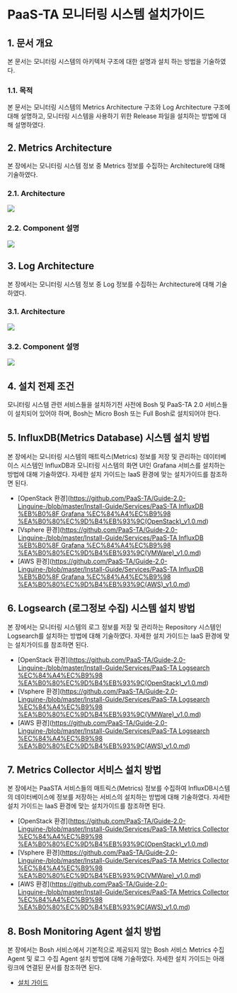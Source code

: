 # PaaS-TA 모니터링 시스템 설치가이드

## 1. 문서 개요

본 문서는 모니터링 시스템의 아키텍처 구조에 대한 설명과 설치 하는 방법을 기술하였다.

### 1.1. 목적

본 문서는 모니터링 시스템의 Metrics Architecture 구조와 Log Architecture 구조에 대해 설명하고, 모니터링 시스템을 사용하기 위한 Release 파일을 설치하는 방법에 대해 설명하였다.

## 2.  Metrics Architecture

본 장에서는 모니터링 시스템 정보 중 Metrics 정보를 수집하는 Architecture에 대해 기술하였다.

### 2.1. Architecture

![](../../../.gitbook/assets/2-1-1%20%286%29.png)

### 2.2. Component 설명

![](../../../.gitbook/assets/2-2-1%20%2810%29.png)

## 3. Log Architecture

본 장에서는 모니터링 시스템 정보 중 Log 정보를 수집하는 Architecture에 대해 기술하였다.

### 3.1. Architecture

![](../../../.gitbook/assets/3-1-1.png)

### 3.2. Component 설명

![](../../../.gitbook/assets/3-2-1%20%283%29.png)

## 4. 설치 전제 조건

모니터링 시스템 관련 서비스들을 설치하기전 사전에 Bosh 및 PaaS-TA 2.0 서비스들이 설치되어 있어야 하며, Bosh는 Micro Bosh 또는 Full Bosh로 설치되어야 한다.

## 5. InfluxDB\(Metrics Database\) 시스템 설치 방법

본 장에서는 모니터링 시스템의 매트릭스\(Metrics\) 정보를 저장 및 관리하는 데이터베이스 시스템인 InfluxDB과 모니터링 시스템의 화면 UI인 Grafana 서비스를 설치하는 방법에 대해 기술하였다. 자세한 설치 가이드는 IaaS 환경에 맞는 설치가이드를 참조하면 된다.

* \[OpenStack 환경\]\([https://github.com/PaaS-TA/Guide-2.0-Linguine-/blob/master/Install-Guide/Services/PaaS-TA InfluxDB %EB%B0%8F Grafana %EC%84%A4%EC%B9%98 %EA%B0%80%EC%9D%B4%EB%93%9C\(OpenStack\)\_v1.0.md](https://github.com/PaaS-TA/Guide-2.0-Linguine-/blob/master/Install-Guide/Services/PaaS-TA%20InfluxDB%20%EB%B0%8F%20Grafana%20%EC%84%A4%EC%B9%98%20%EA%B0%80%EC%9D%B4%EB%93%9C%28OpenStack%29_v1.0.md)\)
* \[Vsphere  환경\]\([https://github.com/PaaS-TA/Guide-2.0-Linguine-/blob/master/Install-Guide/Services/PaaS-TA InfluxDB %EB%B0%8F Grafana %EC%84%A4%EC%B9%98 %EA%B0%80%EC%9D%B4%EB%93%9C\(VMWare\)\_v1.0.md](https://github.com/PaaS-TA/Guide-2.0-Linguine-/blob/master/Install-Guide/Services/PaaS-TA%20InfluxDB%20%EB%B0%8F%20Grafana%20%EC%84%A4%EC%B9%98%20%EA%B0%80%EC%9D%B4%EB%93%9C%28VMWare%29_v1.0.md)\)
* \[AWS 환경\]\([https://github.com/PaaS-TA/Guide-2.0-Linguine-/blob/master/Install-Guide/Services/PaaS-TA InfluxDB %EB%B0%8F Grafana %EC%84%A4%EC%B9%98 %EA%B0%80%EC%9D%B4%EB%93%9C\(AWS\)\_v1.0.md](https://github.com/PaaS-TA/Guide-2.0-Linguine-/blob/master/Install-Guide/Services/PaaS-TA%20InfluxDB%20%EB%B0%8F%20Grafana%20%EC%84%A4%EC%B9%98%20%EA%B0%80%EC%9D%B4%EB%93%9C%28AWS%29_v1.0.md)\)

## 6. Logsearch \(로그정보 수집\) 시스템 설치 방법

본 장에서는 모니터링 시스템의 로그 정보를 저장 및 관리하는 Repository 시스템인 Logsearch를 설치하는 방법에 대해 기술하였다. 자세한 설치 가이드는 IaaS 환경에 맞는 설치가이드를 참조하면 된다.

* \[OpenStack 환경\]\([https://github.com/PaaS-TA/Guide-2.0-Linguine-/blob/master/Install-Guide/Services/PaaS-TA Logsearch %EC%84%A4%EC%B9%98 %EA%B0%80%EC%9D%B4%EB%93%9C\(OpenStack\)\_v1.0.md](https://github.com/PaaS-TA/Guide-2.0-Linguine-/blob/master/Install-Guide/Services/PaaS-TA%20Logsearch%20%EC%84%A4%EC%B9%98%20%EA%B0%80%EC%9D%B4%EB%93%9C%28OpenStack%29_v1.0.md)\)
* \[Vsphere  환경\]\([https://github.com/PaaS-TA/Guide-2.0-Linguine-/blob/master/Install-Guide/Services/PaaS-TA Logsearch %EC%84%A4%EC%B9%98 %EA%B0%80%EC%9D%B4%EB%93%9C\(VMWare\)\_v1.0.md](https://github.com/PaaS-TA/Guide-2.0-Linguine-/blob/master/Install-Guide/Services/PaaS-TA%20Logsearch%20%EC%84%A4%EC%B9%98%20%EA%B0%80%EC%9D%B4%EB%93%9C%28VMWare%29_v1.0.md)\)
* \[AWS 환경\]\([https://github.com/PaaS-TA/Guide-2.0-Linguine-/blob/master/Install-Guide/Services/PaaS-TA Logsearch %EC%84%A4%EC%B9%98 %EA%B0%80%EC%9D%B4%EB%93%9C\(AWS\)\_v1.0.md](https://github.com/PaaS-TA/Guide-2.0-Linguine-/blob/master/Install-Guide/Services/PaaS-TA%20Logsearch%20%EC%84%A4%EC%B9%98%20%EA%B0%80%EC%9D%B4%EB%93%9C%28AWS%29_v1.0.md)\)

## 7. Metrics Collector 서비스 설치 방법

본 장에서는 PaaSTA 서비스들의 매트릭스\(Metrics\) 정보를 수집하여 InfluxDB시스템의 데이터베이스에 정보를 저장하는 서비스의 설치하는 방법에 대해 기술하였다. 자세한 설치 가이드는 IaaS 환경에 맞는 설치가이드를 참조하면 된다.

* \[OpenStack 환경\]\([https://github.com/PaaS-TA/Guide-2.0-Linguine-/blob/master/Install-Guide/Services/PaaS-TA Metrics Collector  %EC%84%A4%EC%B9%98 %EA%B0%80%EC%9D%B4%EB%93%9C\(OpenStack\)\_v1.0.md](https://github.com/PaaS-TA/Guide-2.0-Linguine-/blob/master/Install-Guide/Services/PaaS-TA%20Metrics%20Collector%20%20%EC%84%A4%EC%B9%98%20%EA%B0%80%EC%9D%B4%EB%93%9C%28OpenStack%29_v1.0.md)\)
* \[Vsphere  환경\]\([https://github.com/PaaS-TA/Guide-2.0-Linguine-/blob/master/Install-Guide/Services/PaaS-TA Metrics Collector  %EC%84%A4%EC%B9%98 %EA%B0%80%EC%9D%B4%EB%93%9C\(VMWare\)\_v1.0.md](https://github.com/PaaS-TA/Guide-2.0-Linguine-/blob/master/Install-Guide/Services/PaaS-TA%20Metrics%20Collector%20%20%EC%84%A4%EC%B9%98%20%EA%B0%80%EC%9D%B4%EB%93%9C%28VMWare%29_v1.0.md)\)
* \[AWS 환경\]\([https://github.com/PaaS-TA/Guide-2.0-Linguine-/blob/master/Install-Guide/Services/PaaS-TA Metrics Collector  %EC%84%A4%EC%B9%98 %EA%B0%80%EC%9D%B4%EB%93%9C\(AWS\)\_v1.0.md](https://github.com/PaaS-TA/Guide-2.0-Linguine-/blob/master/Install-Guide/Services/PaaS-TA%20Metrics%20Collector%20%20%EC%84%A4%EC%B9%98%20%EA%B0%80%EC%9D%B4%EB%93%9C%28AWS%29_v1.0.md)\)

## 8. Bosh Monitoring Agent 설치 방법

본 장에서는 Bosh 서비스에서 기본적으로 제공되지 않는 Bosh 서비스 Metrics 수집 Agent 및 로그 수집 Agent 설치 방법에 대해 기술하였다. 자세한 설치 가이드는 아래 링크에 연결된 문서를 참조하면 된다.

* [설치 가이드](https://github.com/PaaS-TA/Guide-2.0-Linguine-/blob/master/Install-Guide/BOSH/Bosh%20Monitoring%20Agent%20%EC%84%A4%EC%B9%98%20%EA%B0%80%EC%9D%B4%EB%93%9C_v1.0.md)

